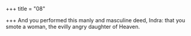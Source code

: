 +++
title = "08"

+++
And you performed this manly and masculine deed, Indra:
that you smote a woman, the evilly angry daughter of Heaven.